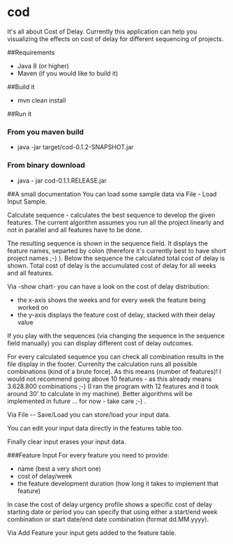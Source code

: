 # cod
It's all about Cost of Delay. Currently this application can help you visualizing the effects on cost of delay for different sequencing of projects.

##Requirements
* Java 8 (or higher)
* Maven (if you would like to build it)

##Build it
* mvn clean install

##Run it
### From you maven build
* java -jar target/cod-0.1.2-SNAPSHOT.jar

### From binary download
* java - jar cod-0.1.1.RELEASE.jar


##A small documentation
You can load some sample data via File - Load Input Sample.

Calculate sequence - calculates the best sequence to develop the given features. The current algorithm assumes you run all the 
project linearly and not in parallel and all features have to be done.

The resulting sequence is shown in the sequence field. It displays the feature names, separted by colon 
(therefore it's currently best to have short project names ;-) ). Below the sequence the calculated total cost of delay is shown. 
Total cost of delay is the accumulated cost of delay for all weeks and all features.

Via -show chart- you can have a look on the cost of delay distribution:
* the x-axis shows the weeks and for every week the feature being worked on
* the y-axis displays the feature cost of delay, stacked with their delay value

If you play with the sequences (via changing the sequence in the sequence field manually) you can display different 
cost of delay outcomes.

For every calculated sequence you can check all combination results in the file display in the footer. 
Currenlty the calculation runs all possible combinations (kind of a brute force). As this means (number of features)! I would 
not recommend going above 10 features - as this already means 3.628.800	combinations ;-) 
(I ran the program with 12 features and it took around 30' to calculate in my machine). 
Better algorithms will be implemented in future ... for now - take care ;-)
.

Via File -- Save/Load you can store/load your input data. 

You can edit your input data directly in the features table too.

Finally clear input erases your input data.

###Feature Input
For every feature you need to provide:
* name (best a very short one)
* cost of delay/week
* the feature development duration (how long it takes to implement that feature)

In case the cost of delay urgency profile shows a specific cost of delay starting date or period you can specify that using 
either a start/end week combination or start date/end date combination (format dd.MM.yyyy).

Via Add Feature your input gets added to the feature table.

